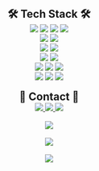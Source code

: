 <section align="center">
  <h2 style="text-align: center; margin: 0;">🛠️ Tech Stack 🛠️</h2>
  <img src="https://img.shields.io/badge/HTML-orange?style=flat-square&logo=HTML5&logoColor=white" />
  <img src="https://img.shields.io/badge/CSS-blue?style=flat-square&logo=CSS3&logoColor=white" />
  <img src="https://img.shields.io/badge/JavaScript-yellow?style=flat-square&logo=JavaScript&logoColor=white" />
  <img src="https://img.shields.io/badge/Typescript-3178C6?style=flat-square&logo=Typescript&logoColor=white" />
</section>

<section align="center">
  <img src="https://img.shields.io/badge/React.js-informational?style=flat-square&logo=React&logoColor=white" />
  <img src="https://img.shields.io/badge/Next.js-000000?style=flat-square&logo=Next.js&logoColor=white" />
</section>
  
<section align="center">
  <img src="https://img.shields.io/badge/TailwindCss-06B6D4?style=flat-square&logo=TailwindCss&logoColor=white" />
  <img src="https://img.shields.io/badge/StyledComponents-DB7093?style=flat-square&logo=StyledComponents&logoColor=white" />
</section>
  
<section align="center">
  <img src="https://img.shields.io/badge/Prisma-2D3748?style=flat-square&logo=Prisma&logoColor=white" />
  <img src="https://img.shields.io/badge/Sequelize-52B0E7?style=flat-square&logo=Sequelize&logoColor=white" />
</section>
  
<section align="center">
  <img src="https://img.shields.io/badge/Redux-764ABC?style=flat-square&logo=Redux&logoColor=white" />
  <img src="https://img.shields.io/badge/ReduxSaga-999999?style=flat-square&logo=ReduxSaga&logoColor=white" />
  <img src="https://img.shields.io/badge/SWR-818CF8?style=flat-square&logoColor=white" />
</section>
  
<section align="center">
  <img src="https://img.shields.io/badge/AWS_EC2-232F3E?style=flat-square&logo=AmazonAWS&logoColor=white" />
  <img src="https://img.shields.io/badge/AWS_S3-569A31?style=flat-square&logo=AmazonS3&logoColor=white" />
  <img src="https://img.shields.io/badge/Vercel-000000?style=flat-square&logo=Vercel&logoColor=white" />
</section>

<br />

<section align="center">
  <h2 style="text-align: center; margin: 0;">👀 Contact 👀</h2>
  <a href="https://velog.io/@1-blue">
    <img src="https://img.shields.io/badge/Velog-20C997?style=flat-square&logo=Velog&logoColor=white&link=https://velog.io/@1-blue" />
  </a>
  <a href="https://trello.com/user81374892/boards">
    <img src="https://img.shields.io/badge/Trello-0052CC?style=flat-square&logo=Trello&logoColor=white&link=https://trello.com/user81374892/boards" />
  </a>
  <a href="https://github.com/1-blue">
    <img src="https://img.shields.io/badge/GitHub-181717?style=flat-square&logo=GitHub&logoColor=white&link=https://github.com/1-blue" />
  </a>
</section>

<br />

<section align="center">
  <img src="https://github-readme-stats.vercel.app/api?username=1-blue&theme=midnight-purple&show_icons=true" />
</section>

<br />

<section align="center">
  <img src="https://github-readme-stats.vercel.app/api/top-langs/?username=1-blue&layout=compact&theme=dark&langs_count=8" />
</section>

<br />

<section align="center">
  <img src="http://mazassumnida.wtf/api/v2/generate_badge?boj=1blue98" />
</section>
